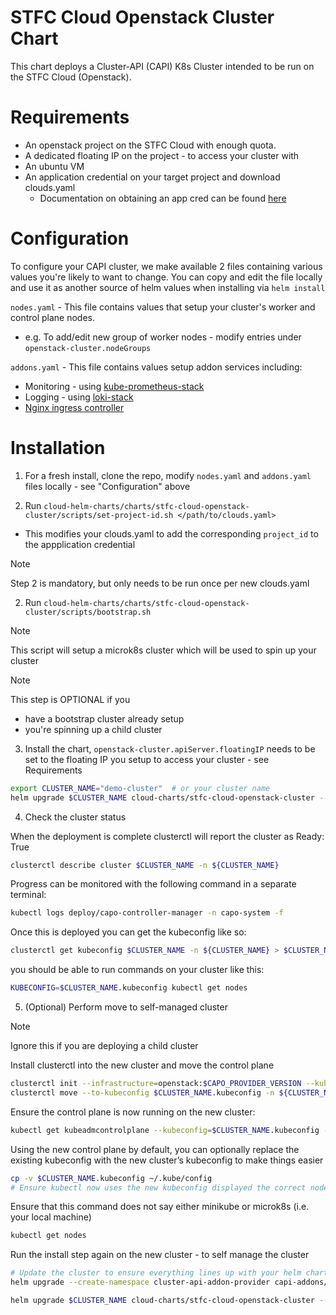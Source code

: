# STFC Cloud Openstack Cluster Chart

This chart deploys a Cluster-API (CAPI) K8s Cluster intended to be run on the STFC Cloud (Openstack). 

# Requirements 

- An openstack project on the STFC Cloud with enough quota.
- A dedicated floating IP on the project - to access your cluster with
- An ubuntu VM 
- An application credential on your target project and download clouds.yaml
  - Documentation on obtaining an app cred can be found [here](https://stfc.atlassian.net/wiki/spaces/SC/pages/357564539/Application+credentials) 

# Configuration

To configure your CAPI cluster, we make available 2 files containing various values you're likely to want to change.
You can copy and edit the file locally and use it as another source of helm values when installing via `helm install`

`nodes.yaml` - This file contains values that setup your cluster's worker and control plane nodes.
- e.g. To add/edit new group of worker nodes - modify entries under `openstack-cluster.nodeGroups` 

`addons.yaml` - This file contains values setup addon services including: 
  - Monitoring - using [kube-prometheus-stack](https://github.com/prometheus-community/helm-charts/blob/main/charts/kube-prometheus-stack/values.yaml)
  - Logging - using [loki-stack](https://github.com/grafana/helm-charts/blob/main/charts/loki-stack/values.yaml)
  - [Nginx ingress controller](https://github.com/kubernetes/ingress-nginx/blob/main/charts/ingress-nginx/values.yaml)


# Installation

1. For a fresh install, clone the repo, modify `nodes.yaml` and `addons.yaml` files locally - see "Configuration" above

2. Run `cloud-helm-charts/charts/stfc-cloud-openstack-cluster/scripts/set-project-id.sh </path/to/clouds.yaml>`
- This modifies your clouds.yaml to add the corresponding `project_id` to the appplication credential

> [!NOTE] 
> Step 2 is mandatory, but only needs to be run once per new clouds.yaml


2. Run `cloud-helm-charts/charts/stfc-cloud-openstack-cluster/scripts/bootstrap.sh`

> [!NOTE]
> This script will setup a microk8s cluster which will be used to spin up your cluster 

> [!NOTE]
> This step is OPTIONAL if you 
>   - have a bootstrap cluster already setup
>   - you're spinning up a child cluster

3. Install the chart, `openstack-cluster.apiServer.floatingIP` needs to be set to the floating IP you setup to access your cluster - see Requirements

```bash
export CLUSTER_NAME="demo-cluster"  # or your cluster name
helm upgrade $CLUSTER_NAME cloud-charts/stfc-cloud-openstack-cluster --create-namespace --install -f values.yaml -f addons.yaml -f nodes.yaml -f /path/to/clouds.yaml --set openstack-cluster.apiServer.floatingIP=130.246.xxx.xxx --set openstack-cluster.cloudCredentialsSecretName=${CLUSTER_NAME}-cloud-credentials -n ${CLUSTER_NAME}
```

4. Check the cluster status

When the deployment is complete clusterctl will report the cluster as Ready: True

```bash
clusterctl describe cluster $CLUSTER_NAME -n ${CLUSTER_NAME}
```

Progress can be monitored with the following command in a separate terminal:

```bash
kubectl logs deploy/capo-controller-manager -n capo-system -f
```

Once this is deployed you can get the kubeconfig like so:

```bash
clusterctl get kubeconfig $CLUSTER_NAME -n ${CLUSTER_NAME} > $CLUSTER_NAME.kubeconfig
```

you should be able to run commands on your cluster like this:
```bash
KUBECONFIG=$CLUSTER_NAME.kubeconfig kubectl get nodes
```

5. (Optional) Perform move to self-managed cluster

> [!NOTE]
> Ignore this if you are deploying a child cluster

Install clusterctl into the new cluster and move the control plane
```bash
clusterctl init --infrastructure=openstack:$CAPO_PROVIDER_VERSION --kubeconfig=$CLUSTER_NAME.kubeconfig
clusterctl move --to-kubeconfig $CLUSTER_NAME.kubeconfig -n ${CLUSTER_NAME}
```
 
Ensure the control plane is now running on the new cluster:

```bash
kubectl get kubeadmcontrolplane --kubeconfig=$CLUSTER_NAME.kubeconfig -n ${CLUSTER_NAME}
```

Using the new control plane by default, 
you can optionally replace the existing kubeconfig with the new cluster’s kubeconfig to make things easier

```bash
cp -v $CLUSTER_NAME.kubeconfig ~/.kube/config
# Ensure kubectl now uses the new kubeconfig displayed the correct nodes:
```

Ensure that this command does not say either minikube or microk8s (i.e. your local machine)
```bash
kubectl get nodes
```

Run the install step again on the new cluster - to self manage the cluster
```bash
# Update the cluster to ensure everything lines up with your helm chart
helm upgrade --create-namespace cluster-api-addon-provider capi-addons/cluster-api-addon-provider --install --wait --version $ADDON_VERSION -n capi-addon-system

helm upgrade $CLUSTER_NAME cloud-charts/stfc-cloud-openstack-cluster --install -f values.yaml -f addons.yaml -f nodes.yaml -f /path/to/clouds.yaml --set openstack-cluster.apiServer.floatingIP=130.246.xxx.xxx --set openstack-cluster.cloudCredentialsSecretName=${CLUSTER_NAME}-cloud-credentials -n ${CLUSTER_NAME}
```
